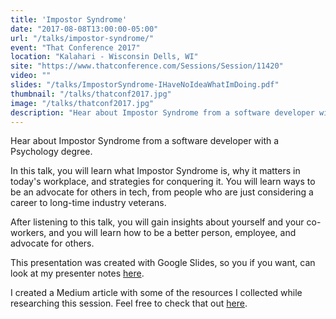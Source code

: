```yaml
---
title: 'Impostor Syndrome'
date: "2017-08-08T13:00:00-05:00"
url: "/talks/impostor-syndrome/"
event: "That Conference 2017"
location: "Kalahari - Wisconsin Dells, WI"
site: "https://www.thatconference.com/Sessions/Session/11420"
video: ""
slides: "/talks/ImpostorSyndrome-IHaveNoIdeaWhatImDoing.pdf"
thumbnail: "/talks/thatconf2017.jpg"
image: "/talks/thatconf2017.jpg"
description: "Hear about Impostor Syndrome from a software developer with a Psychology degree."
---
```


Hear about Impostor Syndrome from a software developer with a Psychology degree.

In this talk, you will learn what Impostor Syndrome is, why it matters in today's workplace, and strategies for conquering it. You will learn ways to be an advocate for others in tech, from people who are just considering a career to long-time industry veterans.

After listening to this talk, you will gain insights about yourself and your co-workers, and you will learn how to be a better person, employee, and advocate for others.

This presentation was created with Google Slides, so you if you want, can look at my presenter notes [here](https://docs.google.com/presentation/d/1DEBp-54hT5i1xmMMLYl8a-PC5Cv1HugREmaogPSh1Ms/edit?usp=sharing).

I created a Medium article with some of the resources I collected while researching this session. Feel free to check that out [here](https://medium.com/@rosslarsonWI/resources-for-impostor-syndrome-empathy-and-advoacy-dc40d8c3594e).
